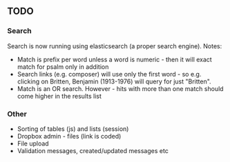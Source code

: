 ## TODO

### Search

Search is now running using elasticsearch (a proper search engine). Notes:

* Match is prefix per word unless a word is numeric - then it will exact match for psalm only in addition
* Search links (e.g. composer) will use only the first word - so e.g. clicking on Britten, Benjamin (1913-1976) will query for just "Britten".
* Match is an OR search. However - hits with more than one match should come higher in the results list

### Other

* Sorting of tables (js) and lists (session)
* Dropbox admin - files (link is coded)
* File upload
* Validation messages, created/updated messages etc